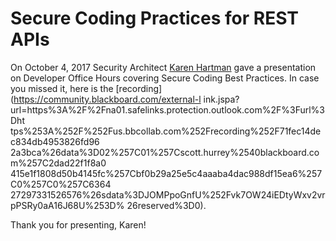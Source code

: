 # Secure Coding Practices for REST APIs
On October 4, 2017 Security Architect [Karen
Hartman](https://community.blackboard.com/people/kh37222) gave a presentation
on Developer Office Hours covering Secure Coding Best Practices. In case you
missed it, here is the [recording](https://community.blackboard.com/external-l
ink.jspa?url=https%3A%2F%2Fna01.safelinks.protection.outlook.com%2F%3Furl%3Dht
tps%253A%252F%252Fus.bbcollab.com%252Frecording%252F71fec14dec834db4953826fd96
2a3bca%26data%3D02%257C01%257Cscott.hurrey%2540blackboard.com%257C2dad22f1f8a0
415e1f1808d50b4145fc%257Cbf0b29a25e5c4aaaba4dac988df15ea6%257C0%257C0%257C6364
27297331526576%26sdata%3DJOMPpoGnfU%252Fvk7OW24iEDtyWxv2vrpPSRy0aA16J68U%253D%
26reserved%3D0).

Thank you for presenting, Karen!

